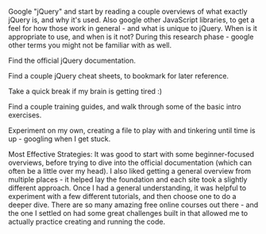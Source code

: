 Google "jQuery" and start by reading a couple overviews of what exactly jQuery is, and why it's used. Also google other JavaScript libraries, to get a feel for how those work in general - and what is unique to jQuery. When is it appropriate to use, and when is it not? During this research phase - google other terms you might not be familiar with as well.

Find the official jQuery documentation.

Find a couple jQuery cheat sheets, to bookmark for later reference.

Take a quick break if my brain is getting tired :)

Find a couple training guides, and walk through some of the basic intro exercises.

Experiment on my own, creating a file to play with and tinkering until time is up - googling when I get stuck.

Most Effective Strategies:
It was good to start with some beginner-focused overviews, before trying to dive into the official documentation (which can often be a little over my head). I also liked getting a general overview from multiple places - it helped lay the foundation and each site took a slightly different approach. Once I had a general understanding, it was helpful to experiment with a few different tutorials, and then choose one to do a deeper dive. There are so many amazing free online courses out there - and the one I settled on had some great challenges built in that allowed me to actually practice creating and running the code.